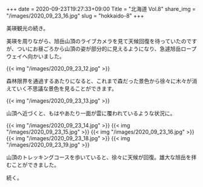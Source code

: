 +++
date  = 2020-09-23T19:27:33+09:00
Title = "北海道 Vol.8"
share_img = "/images/2020_09_23_16.jpg"
slug = "hokkaido-8"
+++

美瑛観光の続き。

美瑛を周りながら、旭岳山頂のライブカメラを見て天候回復を待っていたのですが、ついにお昼ごろから山頂の姿が部分的に見えるようになり、急遽旭岳ロープウェイへ向かいました。

{{< img "/images/2020_09_23_12.jpg" >}}
<p class="caption">森林限界を通過するあたりになると、これまで森だった景色から徐々に木々が消えていく不思議な景色を見ることができます。</p>
{{< img "/images/2020_09_23_13.jpg" >}}
<p class="caption">山頂へ近づくと、もはやあたり一面が雲に覆われているような状況に。</p>
{{< img "/images/2020_09_23_14.jpg" >}}
{{< img "/images/2020_09_23_15.jpg" >}}
{{< img "/images/2020_09_23_16.jpg" >}}
{{< img "/images/2020_09_23_18.jpg" >}}
{{< img "/images/2020_09_23_19.jpg" >}}

山頂のトレッキングコースを歩いていると、徐々に天候が回復。雄大な旭岳を拝むことができました。

続く。